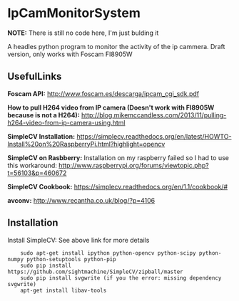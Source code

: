 IpCamMonitorSystem
==================

**NOTE:** There is still no code here, I'm just bulding it
	
A headles python program to monitor the activity of the ip cammera. Draft version, only works with Foscam FI8905W

UsefulLinks
-------------
**Foscam API:** http://www.foscam.es/descarga/ipcam_cgi_sdk.pdf

**How to pull H264 video from IP camera (Doesn't work with FI8905W because is not a H264):** http://blog.mikemccandless.com/2013/11/pulling-h264-video-from-ip-camera-using.html

**SimpleCV Installation:** https://simplecv.readthedocs.org/en/latest/HOWTO-Install%20on%20RaspberryPi.html?highlight=opencv

**SimpleCV on Rasbberry:** Installation on my raspberry failed so I had to use this workaround: http://www.raspberrypi.org/forums/viewtopic.php?t=56103&p=460672

**SimpleCV Cookbook:** https://simplecv.readthedocs.org/en/1.1/cookbook/# 

**avconv:** http://www.recantha.co.uk/blog/?p=4106

Installation
--------------
Install SimpleCV: See above link for more details
```	
	sudo apt-get install ipython python-opencv python-scipy python-numpy python-setuptools python-pip
	sudo pip install https://github.com/sightmachine/SimpleCV/zipball/master
	sudo pip install svgwrite (if you the error: missing dependency svgwrite)
	apt-get install libav-tools
```
	
